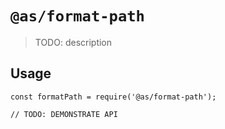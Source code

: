 # `@as/format-path`

> TODO: description

## Usage

```
const formatPath = require('@as/format-path');

// TODO: DEMONSTRATE API
```
